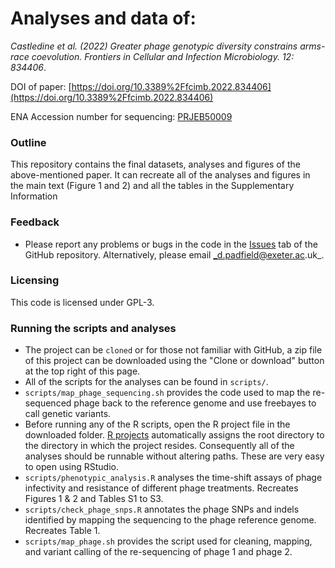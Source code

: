 # Analyses and data of:

_Castledine et al. (2022) Greater phage genotypic diversity constrains arms-race coevolution. Frontiers in Cellular and Infection Microbiology. 12: 834406_. 

DOI of paper: [https://doi.org/10.3389%2Ffcimb.2022.834406](https://doi.org/10.3389%2Ffcimb.2022.834406)

ENA Accession number for sequencing: [PRJEB50009](https://www.ebi.ac.uk/ena/browser/view/PRJEB50009)

### Outline

This repository contains the final datasets, analyses and figures of the above-mentioned paper. It can recreate all of the analyses and figures in the main text (Figure 1 and 2) and all the tables in the Supplementary Information

### Feedback

- Please report any problems or bugs in the code in the [Issues](https://github.com/padpadpadpad/Castledine_2022_frontiers) tab of the GitHub repository. Alternatively, please email _d.padfield@exeter.ac.uk_.

### Licensing

This code is licensed under GPL-3.

### Running the scripts and analyses

- The project can be `cloned` or for those not familiar with GitHub, a zip file of this project can be downloaded using the "Clone or download" button at the top right of this page.
- All of the scripts for the analyses can be found in `scripts/`.
- `scripts/map_phage_sequencing.sh` provides the code used to map the re-sequenced phage back to the reference genome and use freebayes to call genetic variants.
- Before running any of the R scripts, open the R project file in the downloaded folder. [R projects](https://support.rstudio.com/hc/en-us/articles/200526207-Using-Projects) automatically assigns the root directory to the directory in which the project resides. Consequently all of the analyses should be runnable without altering paths. These are very easy to open using RStudio. 
- `scripts/phenotypic_analysis.R` analyses the time-shift assays of phage infectivity and resistance of different phage treatments. Recreates Figures 1 & 2 and Tables S1 to S3.
- `scripts/check_phage_snps.R` annotates the phage SNPs and indels identified by mapping the sequencing to the phage reference genome. Recreates Table 1.
- `scripts/map_phage.sh` provides the script used for cleaning, mapping, and variant calling of the re-sequencing of phage 1 and phage 2.
